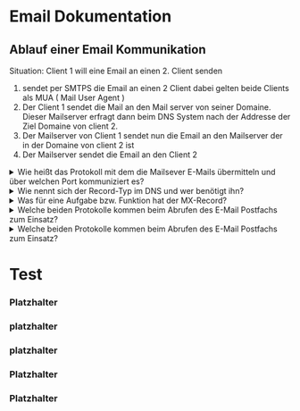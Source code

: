 # Email Dokumentation



## Ablauf einer Email Kommunikation

Situation: Client 1 will eine Email an einen 2. Client senden

1.  sendet per SMTPS die Email an einen 2 Client dabei gelten beide Clients als MUA  ( Mail User Agent )
3. Der Client 1 sendet die Mail an den Mail server von seiner Domaine. Dieser Mailserver erfragt dann beim DNS System nach der Addresse der Ziel Domaine von client 2.
4. Der Mailserver von Client 1 sendet nun die Email an den Mailserver der in der Domaine von client 2 ist 
5. Der Mailserver sendet die Email an den Client 2


<details>
  <summary>Wie heißt das Protokoll mit dem die Mailsever E-Mails übermitteln und über welchen Port kommuniziert es?</summary>
  <li>MUA</li>
  <li>MUA</li>
  <li>MUA</li>
</details>

<details>
  <summary>Wie nennt sich der Record-Typ im DNS und wer benötigt ihn?</summary>
  <li>MUA</li>
  <li>MUA</li>
  <li>MUA</li>
</details>

<details>
  <summary>Was für eine Aufgabe bzw. Funktion hat der MX-Record?</summary>
  <li>MUA</li>
  <li>MUA</li>
  <li>MUA</li>
</details>

<details>
  <summary>Welche beiden Protokolle kommen beim Abrufen des E-Mail Postfachs zum Einsatz?</summary>
  <li>MUA</li>
  <li>MUA</li>
  <li>MUA</li>
</details>

<details>
  <summary>Welche beiden Protokolle kommen beim Abrufen des E-Mail Postfachs zum Einsatz?</summary>
  <li>MUA</li>
  <li>MUA</li>
  <li>MUA</li>
</details>


# Test

### Platzhalter




### platzhalter



### platzhalter



### Platzhalter


### Platzhalter
